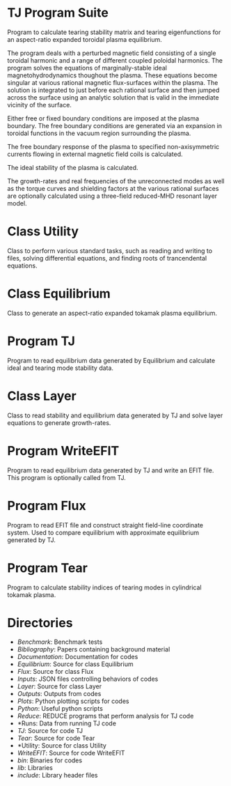 # TJ Program Suite

Program to calculate tearing stability matrix and tearing eigenfunctions for an
aspect-ratio expanded toroidal plasma equilibrium.

The program deals with a perturbed magnetic field consisting of a single
toroidal harmonic and a range of different coupled poloidal harmonics.
The program solves the equations of marginally-stable ideal magnetohydrodynamics
thoughout the plasma. These equations become singular at various rational
magnetic flux-surfaces within the plasma. The solution is integrated to
just before each rational surface and then jumped across the surface using
an analytic solution that is valid in the immediate vicinity of the surface.

Either free or fixed boundary conditions are imposed at the plasma boundary.
The free boundary conditions are generated via an expansion in toroidal
functions in the vacuum region surrounding the plasma.

The free boundary response of the plasma to specified non-axisymmetric currents
flowing in external magnetic field coils is calculated.

The ideal stability of the plasma is calculated.

The growth-rates and real frequencies of the unreconnected modes as well
as the torque curves and shielding factors at the various rational
surfaces are optionally calculated using a three-field reduced-MHD resonant
layer model.

# Class Utility

Class to perform various standard tasks, such as reading and writing to
files, solving differential equations, and finding roots of trancendental
equations.

# Class Equilibrium

Class to generate an aspect-ratio expanded tokamak plasma equilibrium.

# Program TJ

Program to read equilibrium data generated by Equilibrium and calculate
ideal and tearing mode stability data.

# Class Layer

Class to read stability and equilibrium data generated by TJ and solve
layer equations to generate growth-rates.

# Program WriteEFIT

Program to read equilibrium data generated by TJ and write an EFIT file.
This program is optionally called from TJ.

# Program Flux

Program to read EFIT file and construct straight field-line coordinate system.
Used to compare equilibrium with approximate equilibrium generated by TJ.

# Program Tear

Program to calculate stability indices of tearing modes in cylindrical tokamak plasma.

# Directories

  - *Benchmark*:        Benchmark tests
  - *Bibliography*:	Papers containing background material
  - *Documentation*: 	Documentation for codes
  - *Equilibrium*:	Source for class Equilibrium
  - *Flux*:		Source for class Flux
  - *Inputs*:		JSON files controlling behaviors of codes
  - *Layer*:		Source for class Layer
  - *Outputs*:		Outputs from codes
  - *Plots*:		Python plotting scripts for codes
  - *Python*:           Useful python scripts
  - *Reduce*:		REDUCE programs that perform analysis for TJ code
  - *Runs:              Data from running TJ code
  - *TJ*:		Source for code TJ
  - *Tear*:		Source for code Tear
  - *Utility:           Source for class Utility
  - *WriteEFIT*:	Source for code WriteEFIT
  - *bin*:		Binaries for codes
  - *lib*:		Libraries
  - *include*:		Library header files